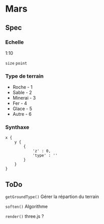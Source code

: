 # Mars

## Spec

### Echelle

1:10

`size`
`point`

### Type de terrain

* Roche - 1
* Sable - 2
* Minerai - 3
* Fer - 4
* Glace - 5
* Autre - 6

### Synthaxe

	x {
		y {
			{
				'z' : 0,
				'type' : ''
			}
		}
	}

## ToDo

`getGroundType()`
Gérer la répartion du terrain

`soften()`
Algorithme

`render()`
three.js ?